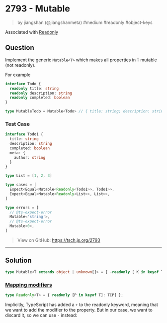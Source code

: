 # 2793 - Mutable
> by jiangshan (@jiangshanmeta) #medium #readonly #object-keys

Associated with [Readonly](../easy/readonly.md)

## Question

Implement the generic ```Mutable<T>``` which makes all properties in ```T``` mutable (not readonly).

For example

```typescript
interface Todo {
  readonly title: string
  readonly description: string
  readonly completed: boolean
}

type MutableTodo = Mutable<Todo> // { title: string; description: string; completed: boolean; }

```

### Test Case
```ts
interface Todo1 {
  title: string
  description: string
  completed: boolean
  meta: {
    author: string
  }
}

type List = [1, 2, 3]

type cases = [
  Expect<Equal<Mutable<Readonly<Todo1>>, Todo1>>,
  Expect<Equal<Mutable<Readonly<List>>, List>>,
]

type errors = [
  // @ts-expect-error
  Mutable<'string'>,
  // @ts-expect-error
  Mutable<0>,
]
```

> View on GitHub: https://tsch.js.org/2793

---

## Solution
```ts
type Mutable<T extends object | unknown[]> = { -readonly [ K in keyof T ]: T[K] }
```

### [Mapping modifiers](https://www.typescriptlang.org/docs/handbook/2/mapped-types.html#mapping-modifiers)
```ts
type Readonly<T> = { readonly [P in keyof T]: T[P] };
```

Implicitly, TypeScript has added a `+` to the readonly keyword, meaning that we want to add the modifier to the property. But in our case, we want to discard it, so we can use `-` instead:


